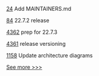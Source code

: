
[24](https://github.com/hyperledger-labs/blockchain-verifier/pull/24) Add MAINTAINERS.md

[84](https://github.com/hyperledger/homebrew-besu/pull/84) 22.7.2 release

[4362](https://github.com/hyperledger/besu/pull/4362) prep for 22.7.3

[4361](https://github.com/hyperledger/besu/pull/4361) release versioning

[1158](https://github.com/hyperledger/besu-docs/pull/1158) Update architecture diagrams


[See more >>>](https://start-here.hyperledger.org/pull-requests)
